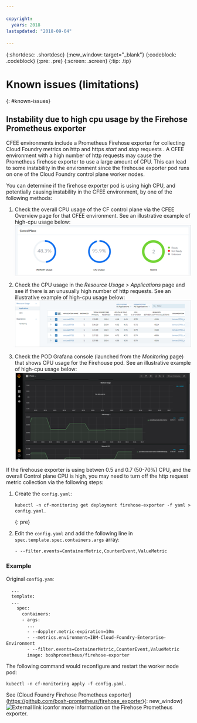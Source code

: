 ```yaml
---

copyright:
  years: 2018
lastupdated: "2018-09-04"

---
```


{:shortdesc: .shortdesc}
{:new_window: target="_blank"}
{:codeblock: .codeblock}
{:pre: .pre}
{:screen: .screen}
{:tip: .tip}

# Known issues (limitations)
{: #known-issues}

## Instability due to high cpu usage by the Firehose Prometheus exporter

CFEE environments include a Prometheus Firehose exporter for collecting Cloud Foundry metrics on http and https _start_ and _stop_ requests . A CFEE environment with a high number of http requests may cause the Prometheus firehose exporter to use a large amount of CPU. This can lead to some instability in the environment since the firehouse exporter pod runs on one of the Cloud Foundry control plane worker nodes.

You can determine if the firehose exporter pod is using high CPU, and potentially causing instability in the CFEE environment, by one of the following methods: 
1.  Check the overall CPU usage of the CF control plane via the CFEE Overview page for that CFEE environment. See an illustrative example of high-cpu usage below:
![Account Checking](img/FirehoseExporterIssue_OverviewMetrics.png)

2. Check the CPU usage in the _Resource Usage > Applications_ page and see if there is an unusually high number of http requests. See an illustrative example of high-cpu usage below:
![Account Checking](img/FirehoseExporterIssue_ResourceUsage.png)

3. Check the POD Grafana console (launched from the _Monitoring_ page) that shows CPU usage for the Firehouse pod. See an illustrative example of high-cpu usage below:
![Account Checking](img/FirehoseExporterIssue_Grafana.png)

If the firehouse exporter is using betwen 0.5 and 0.7 (50-70%) CPU, and the overall Control plane CPU is high, you may need to turn off the http request metric collection via the following steps:

1. Create the `config.yaml`:

   ```
   kubectl -n cf-monitoring get deployment firehose-exporter -f yaml > config.yaml.
   ```
   {: pre}
  
2. Edit the `config.yaml` and add the following line in ```spec.template.spec.containers.args``` array:

   ```
   - --filter.events=ContainerMetric,CounterEvent,ValueMetric          
   ```

### Example

Original `config.yam`:

```
  ...
  template:
  ...
    spec:
      containers:
      - args:
        ...
        - --doppler.metric-expiration=10m
        - --metrics.environment=IBM-Cloud-Foundry-Enterprise-Environment
        - --filter.events=ContainerMetric,CounterEvent,ValueMetric
        image: boshprometheus/firehose-exporter
```  

The following command would reconfigure and restart the worker node pod:

```
kubectl -n cf-monitoring apply -f config.yaml.

```

See (Cloud Foundry Firehose Prometheus exporter](https://github.com/bosh-prometheus/firehose_exporter){: new_window} ![External link icon](../icons/launch-glyph.svg "External link icon")for more information on the Firehose Prometheus exporter.
